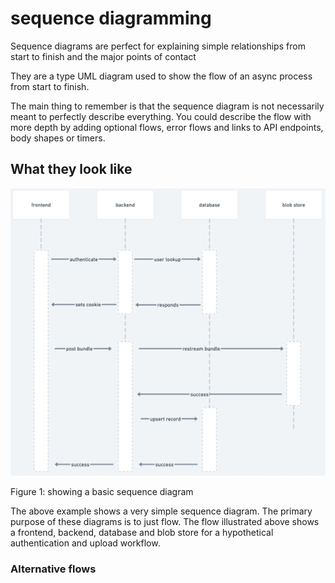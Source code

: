 # sequence diagramming

Sequence diagrams are perfect for explaining simple relationships from start to finish and the major points of contact

They are a type UML diagram used to show the flow of an async process from start to finish.

The main thing to remember is that the sequence diagram is not necessarily meant to perfectly describe everything. You 
could describe the flow with more depth by adding optional flows, error flows and links to API endpoints, body shapes or timers.

## What they look like

![sequence 1.png](sequence%201.png)

Figure 1: showing a basic sequence diagram

The above example shows a very simple sequence diagram. The primary purpose of these diagrams is to just flow. The flow
illustrated above shows a frontend, backend, database and blob store for a hypothetical authentication and upload workflow.

### Alternative flows

